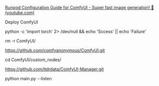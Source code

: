 [Runpod Configuration Guide for ComfyUI - Super fast image generation! 🚀 (youtube.com)](https://www.youtube.com/watch?v=JQNc2I-LAlM&list=WL&index=11)

Deploy ComfyUI

python -c 'import torch' 2> /dev/null && echo 'Sccess' || echo 'Failure'

rm  -r  ComfyUI/

https://github.com/comfyanonymous/ComfyUI.git

cd ComfyUI/custom_nodes/

https://github.com/ltdrdata/ComfyUI-Manager.git

python main.py --listen